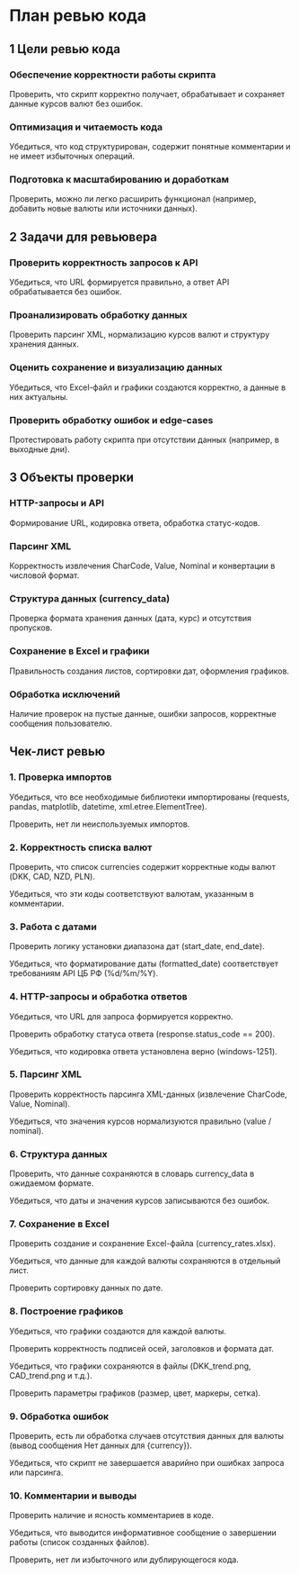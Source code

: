 # План ревью кода

## 1 Цели ревью кода
### Обеспечение корректности работы скрипта

Проверить, что скрипт корректно получает, обрабатывает и сохраняет данные курсов валют без ошибок.

### Оптимизация и читаемость кода

Убедиться, что код структурирован, содержит понятные комментарии и не имеет избыточных операций.

### Подготовка к масштабированию и доработкам

Проверить, можно ли легко расширить функционал (например, добавить новые валюты или источники данных).

## 2 Задачи для ревьювера
### Проверить корректность запросов к API

Убедиться, что URL формируется правильно, а ответ API обрабатывается без ошибок.

### Проанализировать обработку данных

Проверить парсинг XML, нормализацию курсов валют и структуру хранения данных.

### Оценить сохранение и визуализацию данных

Убедиться, что Excel-файл и графики создаются корректно, а данные в них актуальны.

### Проверить обработку ошибок и edge-cases

Протестировать работу скрипта при отсутствии данных (например, в выходные дни).

## 3 Объекты проверки
### HTTP-запросы и API

Формирование URL, кодировка ответа, обработка статус-кодов.

### Парсинг XML

Корректность извлечения CharCode, Value, Nominal и конвертации в числовой формат.

### Структура данных (currency_data)

Проверка формата хранения данных (дата, курс) и отсутствия пропусков.

### Сохранение в Excel и графики

Правильность создания листов, сортировки дат, оформления графиков.

### Обработка исключений

Наличие проверок на пустые данные, ошибки запросов, корректные сообщения пользователю.

## Чек-лист ревью

### 1. Проверка импортов

Убедиться, что все необходимые библиотеки импортированы (requests, pandas, matplotlib, datetime, xml.etree.ElementTree).

Проверить, нет ли неиспользуемых импортов.

### 2. Корректность списка валют

Проверить, что список currencies содержит корректные коды валют (DKK, CAD, NZD, PLN).

Убедиться, что эти коды соответствуют валютам, указанным в комментарии.

### 3. Работа с датами

Проверить логику установки диапазона дат (start_date, end_date).

Убедиться, что форматирование даты (formatted_date) соответствует требованиям API ЦБ РФ (%d/%m/%Y).

### 4. HTTP-запросы и обработка ответов

Убедиться, что URL для запроса формируется корректно.

Проверить обработку статуса ответа (response.status_code == 200).

Убедиться, что кодировка ответа установлена верно (windows-1251).

### 5. Парсинг XML

Проверить корректность парсинга XML-данных (извлечение CharCode, Value, Nominal).

Убедиться, что значения курсов нормализуются правильно (value / nominal).

### 6. Структура данных

Проверить, что данные сохраняются в словарь currency_data в ожидаемом формате.

Убедиться, что даты и значения курсов записываются без ошибок.

### 7. Сохранение в Excel

Проверить создание и сохранение Excel-файла (currency_rates.xlsx).

Убедиться, что данные для каждой валюты сохраняются в отдельный лист.

Проверить сортировку данных по дате.

### 8. Построение графиков

Убедиться, что графики создаются для каждой валюты.

Проверить корректность подписей осей, заголовков и формата дат.

Убедиться, что графики сохраняются в файлы (DKK_trend.png, CAD_trend.png и т.д.).

Проверить параметры графиков (размер, цвет, маркеры, сетка).

### 9. Обработка ошибок

Проверить, есть ли обработка случаев отсутствия данных для валюты (вывод сообщения Нет данных для {currency}).

Убедиться, что скрипт не завершается аварийно при ошибках запроса или парсинга.

### 10. Комментарии и выводы

Проверить наличие и ясность комментариев в коде.

Убедиться, что выводится информативное сообщение о завершении работы (список созданных файлов).

Проверить, нет ли избыточного или дублирующегося кода.

